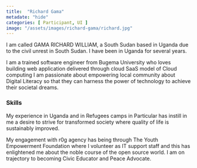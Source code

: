 ```yaml
---
title:  "Richard Gama"
metadate: "hide"
categories: [ Participant, UI ]
image: "/assets/images/richard-gama/richard.jpg"
---
```


I am called GAMA RICHARD WILLIAM, a South Sudan based in Uganda due to the civil unrest in South Sudan. I have been in Uganda for several years.

I am a trained software engineer from Bugema University who loves building web application delivered through cloud SaaS model of Cloud computing
I am passionate about empowering local community about Digital Literacy so that they can harness the power of technology to achieve their societal dreams.

### Skills

My experience in Uganda and in Refugees camps in Particular has instill in me a desire to strive for transformed society where quality of life is sustainably improved. 

My engagement with r0g agency has being through The Youth Empowerment Foundation where I volunteer as IT support staff and this has enlightened me about the noble course of the open source world. I am on trajectory to becoming Civic Educator and Peace Advocate.